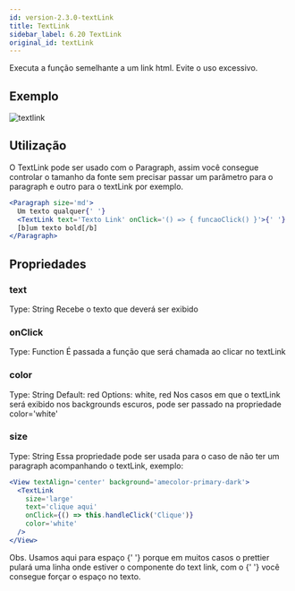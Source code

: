 ```yaml
---
id: version-2.3.0-textLink
title: TextLink
sidebar_label: 6.20 TextLink
original_id: textLink
---
```


Executa a função semelhante a um link html. Evite o uso excessivo.

## Exemplo
![textlink](assets/images_components/v2.0.0/text-link.jpg)
## Utilização
O TextLink pode ser usado com o Paragraph, assim você consegue controlar o tamanho da fonte sem precisar passar um parâmetro para o paragraph e outro para o textLink por exemplo.

```jsx harmony
<Paragraph size='md'>
  Um texto qualquer{' '}
  <TextLink text='Texto Link' onClick='() => { funcaoClick() }'>{' '}
  [b]um texto bold[/b]
</Paragraph>
```

## Propriedades
### text
Type: String
Recebe o texto que deverá ser exibido

### onClick
Type: Function
É passada a função que será chamada ao clicar no textLink

### color
Type: String
Default: red
Options: white, red
Nos casos em que o textLink será exibido nos backgrounds escuros, pode ser passado na propriedade color='white'

### size
Type: String
Essa propriedade pode ser usada para o caso de não ter um paragraph acompanhando o textLink, exemplo:

```jsx harmony
<View textAlign='center' background='amecolor-primary-dark'>
  <TextLink
    size='large'
    text='clique aqui'
    onClick={() => this.handleClick('Clique')}
    color='white'
  />
</View>
```

Obs. Usamos aqui para espaço {' '} porque em muitos casos o prettier pulará uma linha onde estiver o componente do text link, com o {' '} você consegue forçar o espaço no texto.

